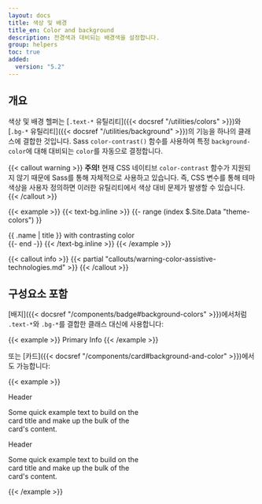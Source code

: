 ```yaml
---
layout: docs
title: 색상 및 배경
title_en: Color and background
description: 전경색과 대비되는 배경색을 설정합니다.
group: helpers
toc: true
added:
  version: "5.2"
---
```


## 개요

색상 및 배경 헬퍼는 [`.text-*` 유틸리티]({{< docsref "/utilities/colors" >}})와 [`.bg-*` 유틸리티]({{< docsref "/utilities/background" >}})의 기능을 하나의 클래스에 결합한 것입니다. Sass `color-contrast()` 함수를 사용하여 특정 `background-color`에 대해 대비되는 `color`를 자동으로 결정합니다.

{{< callout warning >}}
**주의!** 현재 CSS 네이티브 `color-contrast` 함수가 지원되지 않기 때문에 Sass를 통해 자체적으로 사용하고 있습니다. 즉, CSS 변수를 통해 테마 색상을 사용자 정의하면 이러한 유틸리티에서 색상 대비 문제가 발생할 수 있습니다.
{{< /callout >}}

{{< example >}}
{{< text-bg.inline >}}
{{- range (index $.Site.Data "theme-colors") }}
<div class="text-bg-{{ .name }} p-3">{{ .name | title }} with contrasting color</div>
{{- end -}}
{{< /text-bg.inline >}}
{{< /example >}}

{{< callout info >}}
{{< partial "callouts/warning-color-assistive-technologies.md" >}}
{{< /callout >}}

## 구성요소 포함

[배지]({{< docsref "/components/badge#background-colors" >}})에서처럼 `.text-*`와 `.bg-*`를 결합한 클래스 대신에 사용합니다:

{{< example >}}
<span class="badge text-bg-primary">Primary</span>
<span class="badge text-bg-info">Info</span>
{{< /example >}}

또는 [카드]({{< docsref "/components/card#background-and-color" >}})에서도 가능합니다:

{{< example >}}
<div class="card text-bg-primary mb-3" style="max-width: 18rem;">
  <div class="card-header">Header</div>
  <div class="card-body">
    <p class="card-text">Some quick example text to build on the card title and make up the bulk of the card's content.</p>
  </div>
</div>
<div class="card text-bg-info mb-3" style="max-width: 18rem;">
  <div class="card-header">Header</div>
  <div class="card-body">
    <p class="card-text">Some quick example text to build on the card title and make up the bulk of the card's content.</p>
  </div>
</div>
{{< /example >}}
